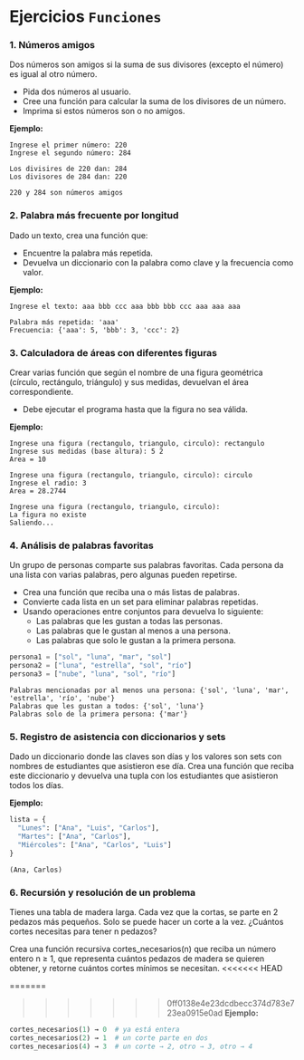 # Ejercicios `Funciones`
### 1. Números amigos
Dos números son amigos si la suma de sus divisores (excepto el número) es igual al otro número.
- Pida dos números al usuario.
- Cree una función para calcular la suma de los divisores de un número.
- Imprima si estos números son o no amigos.

**Ejemplo:**
```
Ingrese el primer número: 220
Ingrese el segundo número: 284

Los divisires de 220 dan: 284
Los divisores de 284 dan: 220

220 y 284 son números amigos
```

### 2. Palabra más frecuente por longitud
Dado un texto, crea una función que:
- Encuentre la palabra más repetida.
- Devuelva un diccionario con la palabra como clave y la frecuencia como valor.

**Ejemplo:**
```
Ingrese el texto: aaa bbb ccc aaa bbb bbb ccc aaa aaa aaa 

Palabra más repetida: 'aaa'
Frecuencia: {'aaa': 5, 'bbb': 3, 'ccc': 2}
```

### 3. Calculadora de áreas con diferentes figuras
Crear varias función que según el nombre de una figura geométrica (círculo, rectángulo, triángulo) y sus medidas, devuelvan el área correspondiente.
- Debe ejecutar el programa hasta que la figura no sea válida.

**Ejemplo:**
```
Ingrese una figura (rectangulo, triangulo, circulo): rectangulo
Ingrese sus medidas (base altura): 5 2
Area = 10

Ingrese una figura (rectangulo, triangulo, circulo): circulo
Ingrese el radio: 3
Area = 28.2744

Ingrese una figura (rectangulo, triangulo, circulo): 
La figura no existe
Saliendo...
```

### 4. Análisis de palabras favoritas
Un grupo de personas comparte sus palabras favoritas. Cada persona da una lista con varias palabras, pero algunas pueden repetirse.
- Crea una función que reciba una o más listas de palabras.
- Convierte cada lista en un set para eliminar palabras repetidas.
- Usando operaciones entre conjuntos para devuelva lo siguiente:
    - Las palabras que les gustan a todas las personas.
    - Las palabras que le gustan al menos a una persona.
    - Las palabras que solo le gustan a la primera persona.
```python
persona1 = ["sol", "luna", "mar", "sol"]  
persona2 = ["luna", "estrella", "sol", "río"]  
persona3 = ["nube", "luna", "sol", "río"]  
```
```
Palabras mencionadas por al menos una persona: {'sol', 'luna', 'mar', 'estrella', 'río', 'nube'}
Palabras que les gustan a todos: {'sol', 'luna'}  
Palabras solo de la primera persona: {'mar'}  
```

### 5. Registro de asistencia con diccionarios y sets
Dado un diccionario donde las claves son días y los valores son sets con nombres de estudiantes que asistieron ese día.
Crea una función que reciba este diccionario y devuelva una tupla con los estudiantes que asistieron todos los días.

**Ejemplo:**
```python
lista = {
  "Lunes": ["Ana", "Luis", "Carlos"],
  "Martes": ["Ana", "Carlos"],
  "Miércoles": ["Ana", "Carlos", "Luis"]
}
```
```
(Ana, Carlos)
```

### 6. Recursión y resolución de un problema
Tienes una tabla de madera larga. Cada vez que la cortas, se parte en 2 pedazos más pequeños. Solo se puede hacer un corte a la vez. ¿Cuántos cortes necesitas para tener n pedazos?

Crea una función recursiva cortes_necesarios(n) que reciba un número entero n ≥ 1, que representa cuántos pedazos de madera se quieren obtener, y retorne cuántos cortes mínimos se necesitan.
<<<<<<< HEAD

=======
>>>>>>> 0ff0138e4e23dcdbecc374d783e723ea0915e0ad
**Ejemplo:**
```python
cortes_necesarios(1) → 0  # ya está entera
cortes_necesarios(2) → 1  # un corte parte en dos
cortes_necesarios(4) → 3  # un corte → 2, otro → 3, otro → 4
```